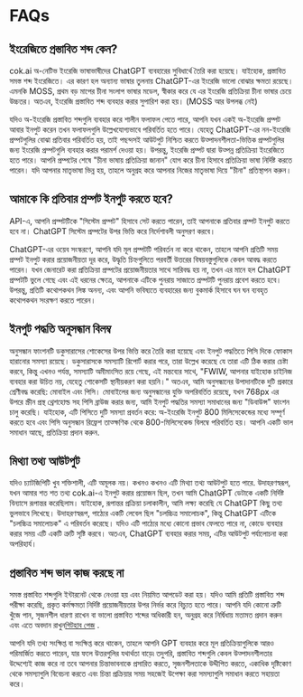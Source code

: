 # FAQs

## ইংরেজিতে প্রস্তাবিত শব্দ কেন?

cok.ai অ-নেটিভ ইংরেজি ভাষাভাষীদের ChatGPT ব্যবহারের সুবিধার্থে তৈরি করা হয়েছে। যাইহোক, প্রস্তাবিত সমস্ত শব্দ ইংরেজিতে। এর কারণ হল অন্যান্য ভাষার তুলনায় ChatGPT-এর ইংরেজি ভালো বোঝার ক্ষমতা রয়েছে। এমনকি MOSS, প্রথম বড় মাপের চীনা সংলাপ ভাষার মডেল, স্বীকার করে যে এর ইংরেজি প্রতিক্রিয়া চীনা ভাষার চেয়ে উচ্চতর। অতএব, ইংরেজি প্রস্তাবিত শব্দ ব্যবহার করার সুপারিশ করা হয়। (MOSS আর উপলব্ধ নেই)

যদিও অ-ইংরেজি প্রস্তাবিত শব্দগুলি ব্যবহার করে শালীন ফলাফল পেতে পারে, আপনি যখন একই অ-ইংরেজি প্রম্পট আবার ইনপুট করেন তখন ফলাফলগুলি উল্লেখযোগ্যভাবে পরিবর্তিত হতে পারে। যেহেতু ChatGPT-এর নন-ইংরেজি প্রম্পটগুলির বোঝা প্রতিবার পরিবর্তিত হয়, তাই পছন্দসই আউটপুট নিশ্চিত করতে উত্পাদনশীলতা-ভিত্তিক প্রম্পটগুলির জন্য ইংরেজি প্রম্পটগুলি ব্যবহার করার পরামর্শ দেওয়া হয়। উপরন্তু, ইংরেজি প্রম্পট দ্বারা উত্পন্ন প্রতিক্রিয়া ইংরেজিতে হতে পারে। আপনি প্রম্পটের শেষে "চীনা ভাষায় প্রতিক্রিয়া জানান" যোগ করে চীনা হিসাবে প্রতিক্রিয়া ভাষা নির্দিষ্ট করতে পারেন। যদি আপনার মাতৃভাষা ভিন্ন হয়, তাহলে অনুগ্রহ করে আপনার নিজের মাতৃভাষা দিয়ে "চীনা" প্রতিস্থাপন করুন।

## আমাকে কি প্রতিবার প্রম্পট ইনপুট করতে হবে?

API-এ, আপনি প্রম্পটটিকে "সিস্টেম প্রম্পট" হিসাবে সেট করতে পারেন, তাই আপনাকে প্রতিবার প্রম্পট ইনপুট করতে হবে না। ChatGPT সিস্টেম প্রম্পটের উপর ভিত্তি করে নির্দেশাবলী অনুসরণ করবে।

ChatGPT-এর ওয়েব সংস্করণে, আপনি যদি মূল প্রম্পটটি পরিবর্তন না করে থাকেন, তাহলে আপনি প্রতিটি সময় প্রম্পট ইনপুট করার প্রয়োজনীয়তা দূর করে, উদ্ধৃতি চিহ্নগুলিতে পরবর্তী উত্তরের বিষয়বস্তুগুলিকে কেবল আবদ্ধ করতে পারেন। যখন জেনারেট করা প্রতিক্রিয়া প্রম্পটের প্রয়োজনীয়তার সাথে সারিবদ্ধ হয় না, তখন এর মানে হল ChatGPT প্রম্পটটি ভুলে গেছে এবং এই ধরনের ক্ষেত্রে, আপনাকে এটিকে পুনরায় সাজাতে প্রম্পটটি পুনরায় প্রবেশ করতে হবে। উপরন্তু, প্রতিটি কথোপকথন লিঙ্ক অনন্য, এবং আপনি ভবিষ্যতে ব্যবহারের জন্য বুকমার্ক হিসাবে ঘন ঘন ব্যবহৃত কথোপকথন সংরক্ষণ করতে পারেন।

## ইনপুট পদ্ধতি অনুসন্ধান বিলম্ব

অনুসন্ধান ফাংশনটি ডকুসারাসের শোকেসের উপর ভিত্তি করে তৈরি করা হয়েছে এবং ইনপুট পদ্ধতিতে পিসি দিকে ফোকাস হারানোর সমস্যা রয়েছে। ডকুসারাসকে সমস্যাটি রিপোর্ট করার পরে, তারা উল্লেখ করেছে যে তারা এটি ঠিক করার চেষ্টা করবে, কিন্তু এখনও পর্যন্ত, সমস্যাটি অমীমাংসিত রয়ে গেছে, এই মন্তব্যের সাথে, "FWIW, আপনার যাইহোক চাইনিজ ব্যবহার করা উচিত নয়, যেহেতু শোকেসটি স্থানীয়করণ করা হয়নি।" অতএব, আমি অনুসন্ধানের উপাদানটিকে দুটি প্রকারে শ্রেণীবদ্ধ করেছি: মোবাইল এবং পিসি। মোবাইলের জন্য অনুসন্ধানের যুক্তি অপরিবর্তিত রয়েছে, যখন 768px এর উপরে স্ক্রীন প্রস্থ থ্রেশহোল্ড সহ পিসি ব্রাউজ করার জন্য, আমি ইনপুট পদ্ধতির সমস্যা সমাধানের জন্য "ডিবাউন্স" ফাংশন চালু করেছি। যাইহোক, এটি পিসিতে দুটি সমস্যা প্রবর্তন করে: অ-ইংরেজি ইনপুট 800 মিলিসেকেন্ডের মধ্যে সম্পূর্ণ করতে হবে এবং পিসি অনুসন্ধান রিফ্রেশ তাত্ক্ষণিক থেকে 800-মিলিসেকেন্ড বিলম্বে পরিবর্তিত হয়। আপনি একটি ভাল সমাধান আছে, প্রতিক্রিয়া প্রদান করুন.

## মিথ্যা তথ্য আউটপুট

যদিও চ্যাটজিপিটি খুব শক্তিশালী, এটি অমূলক নয়। কখনও কখনও এটি মিথ্যা তথ্য আউটপুট হতে পারে. উদাহরণস্বরূপ, যখন আমার শত শত তথ্য cok.ai-এ ইনপুট করার প্রয়োজন ছিল, তখন আমি ChatGPT ডেটাকে একটি নির্দিষ্ট বিন্যাসে রূপান্তর করেছিলাম। যাইহোক, রূপান্তর প্রক্রিয়া চলাকালীন, আমি লক্ষ্য করেছি যে ChatGPT কিছু তথ্য ভুলভাবে লিখেছে। উদাহরণস্বরূপ, পাঠ্যের একটি লেবেল ছিল "চলচ্চিত্র সমালোচক", কিন্তু ChatGPT এটিকে "চলচ্চিত্র সমালোচক" এ পরিবর্তন করেছে। যদিও এটি পাঠ্যের মধ্যে কোনো প্রভাব ফেলতে পারে না, কোডে ব্যবহার করার সময় এটি একটি ত্রুটি সৃষ্টি করবে। অতএব, ChatGPT ব্যবহার করার সময়, এটির আউটপুট পর্যালোচনা করা অপরিহার্য।

## প্রস্তাবিত শব্দ ভাল কাজ করছে না

সমস্ত প্রস্তাবিত শব্দগুলি ইন্টারনেট থেকে নেওয়া হয় এবং নিয়মিত আপডেট করা হয়। যদিও আমি প্রতিটি প্রস্তাবিত শব্দ পরীক্ষা করেছি, প্রকৃত কর্মক্ষমতা নির্দিষ্ট প্রয়োজনীয়তার উপর নির্ভর করে বিচ্যুত হতে পারে। আপনি যদি কোনো ত্রুটি খুঁজে পান, সৃজনশীল ধারণা রাখেন বা ভালো প্রস্তাবিত শব্দের অধিকারী হন, অনুগ্রহ করে নির্দ্বিধায় মতামত প্রদান করুন এবং এতে অবদান রাখুন[গিটহাব পেজ](https://github.com/privacyrepo/cok.ai/discussions/11) .

আপনি যদি তথ্য সংক্ষিপ্ত বা সংক্ষিপ্ত করে থাকেন, তাহলে আপনি GPT ব্যবহার করে মূল প্রতিক্রিয়াগুলিকে আরও পরিমার্জিত করতে পারেন, যার ফলে উত্তরগুলির যথার্থতা বাড়ে৷ তদুপরি, প্রস্তাবিত শব্দগুলি কেবল উত্পাদনশীলতার উদ্দেশ্যেই কাজ করে না তবে আপনার চিন্তাভাবনাকে প্রসারিত করতে, সৃজনশীলতাকে উদ্দীপিত করতে, একাধিক দৃষ্টিকোণ থেকে সমস্যাগুলি বিবেচনা করতে এবং চিন্তা প্রক্রিয়ার সময় সহজেই উপেক্ষা করা সমস্যাগুলি সমাধান করতে সহায়তা করে।
